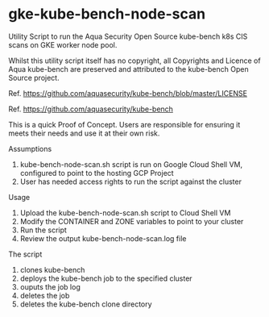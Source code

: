 # gke-kube-bench-node-scan
Utility Script to run the Aqua Security Open Source kube-bench k8s CIS scans on GKE worker node pool.

Whilst this utility script itself has no copyright, all Copyrights and Licence of Aqua kube-bench are preserved and attributed to the kube-bench Open Source project.

Ref. https://github.com/aquasecurity/kube-bench/blob/master/LICENSE

Ref. https://github.com/aquasecurity/kube-bench

This is a quick Proof of Concept. Users are responsible for ensuring it meets their needs and use it at their own risk.

Assumptions
1. kube-bench-node-scan.sh script is run on Google Cloud Shell VM, configured to point to the hosting GCP Project
2. User has needed access rights to run the script against the cluster

Usage
1. Upload the kube-bench-node-scan.sh script to Cloud Shell VM
2. Modify the CONTAINER and ZONE variables to point to your cluster
3. Run the script
4. Review the output kube-bench-node-scan.log file

The script
1. clones kube-bench
2. deploys the kube-bench job to the specified cluster
3. ouputs the job log
4. deletes the job
5. deletes the kube-bench clone directory
